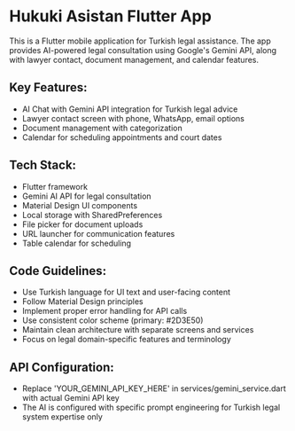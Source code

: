 <!-- Use this file to provide workspace-specific custom instructions to Copilot. For more details, visit https://code.visualstudio.com/docs/copilot/copilot-customization#_use-a-githubcopilotinstructionsmd-file -->

# Hukuki Asistan Flutter App

This is a Flutter mobile application for Turkish legal assistance. The app provides AI-powered legal consultation using Google's Gemini API, along with lawyer contact, document management, and calendar features.

## Key Features:
- AI Chat with Gemini API integration for Turkish legal advice
- Lawyer contact screen with phone, WhatsApp, email options
- Document management with categorization
- Calendar for scheduling appointments and court dates

## Tech Stack:
- Flutter framework
- Gemini AI API for legal consultation
- Material Design UI components
- Local storage with SharedPreferences
- File picker for document uploads
- URL launcher for communication features
- Table calendar for scheduling

## Code Guidelines:
- Use Turkish language for UI text and user-facing content
- Follow Material Design principles
- Implement proper error handling for API calls
- Use consistent color scheme (primary: #2D3E50)
- Maintain clean architecture with separate screens and services
- Focus on legal domain-specific features and terminology

## API Configuration:
- Replace 'YOUR_GEMINI_API_KEY_HERE' in services/gemini_service.dart with actual Gemini API key
- The AI is configured with specific prompt engineering for Turkish legal system expertise only
